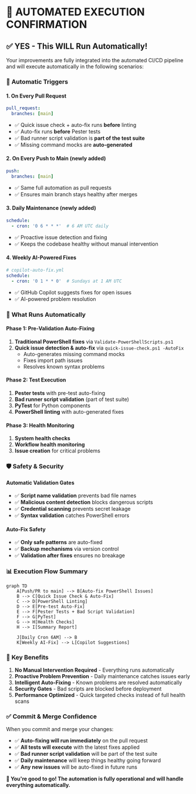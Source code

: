 # 🤖 AUTOMATED EXECUTION CONFIRMATION

## ✅ YES - This WILL Run Automatically!

Your improvements are fully integrated into the automated CI/CD pipeline and will execute automatically in the following scenarios:

### 🚀 **Automatic Triggers**

#### 1. **On Every Pull Request**
```yaml
pull_request:
  branches: [main]
```
- ✅ Quick issue check + auto-fix runs **before** linting
- ✅ Auto-fix runs **before** Pester tests  
- ✅ Bad runner script validation is **part of the test suite**
- ✅ Missing command mocks are **auto-generated**

#### 2. **On Every Push to Main** (newly added)
```yaml
push:
  branches: [main]
```
- ✅ Same full automation as pull requests
- ✅ Ensures main branch stays healthy after merges

#### 3. **Daily Maintenance** (newly added)
```yaml
schedule:
  - cron: '0 6 * * *'  # 6 AM UTC daily
```
- ✅ Proactive issue detection and fixing
- ✅ Keeps the codebase healthy without manual intervention

#### 4. **Weekly AI-Powered Fixes**
```yaml
# copilot-auto-fix.yml
schedule:
  - cron: '0 1 * * 0'  # Sundays at 1 AM UTC
```
- ✅ GitHub Copilot suggests fixes for open issues
- ✅ AI-powered problem resolution

### 🔧 **What Runs Automatically**

#### **Phase 1: Pre-Validation Auto-Fixing**
1. **Traditional PowerShell fixes** via `Validate-PowerShellScripts.ps1`
2. **Quick issue detection & auto-fix** via `quick-issue-check.ps1 -AutoFix`
   - Auto-generates missing command mocks
   - Fixes import path issues
   - Resolves known syntax problems

#### **Phase 2: Test Execution**  
1. **Pester tests** with pre-test auto-fixing
2. **Bad runner script validation** (part of test suite)
3. **PyTest** for Python components
4. **PowerShell linting** with auto-generated fixes

#### **Phase 3: Health Monitoring**
1. **System health checks**
2. **Workflow health monitoring** 
3. **Issue creation** for critical problems

### 🛡️ **Safety & Security**

#### **Automatic Validation Gates**
- ✅ **Script name validation** prevents bad file names
- ✅ **Malicious content detection** blocks dangerous scripts
- ✅ **Credential scanning** prevents secret leakage
- ✅ **Syntax validation** catches PowerShell errors

#### **Auto-Fix Safety**
- ✅ **Only safe patterns** are auto-fixed
- ✅ **Backup mechanisms** via version control
- ✅ **Validation after fixes** ensures no breakage

### 📊 **Execution Flow Summary**

```mermaid
graph TD
    A[Push/PR to main] --> B[Auto-fix PowerShell Issues]
    B --> C[Quick Issue Check & Auto-Fix]
    C --> D[PowerShell Linting]
    D --> E[Pre-test Auto-Fix]
    E --> F[Pester Tests + Bad Script Validation]
    F --> G[PyTest]
    G --> H[Health Checks]
    H --> I[Summary Report]
    
    J[Daily Cron 6AM] --> B
    K[Weekly AI-Fix] --> L[Copilot Suggestions]
```

### 🎯 **Key Benefits**

1. **No Manual Intervention Required** - Everything runs automatically
2. **Proactive Problem Prevention** - Daily maintenance catches issues early  
3. **Intelligent Auto-Fixing** - Known problems are resolved automatically
4. **Security Gates** - Bad scripts are blocked before deployment
5. **Performance Optimized** - Quick targeted checks instead of full health scans

### ✅ **Commit & Merge Confidence**

When you commit and merge your changes:

- ✅ **Auto-fixing will run immediately** on the pull request
- ✅ **All tests will execute** with the latest fixes applied
- ✅ **Bad runner script validation** will be part of the test suite
- ✅ **Daily maintenance** will keep things healthy going forward
- ✅ **Any new issues** will be auto-fixed in future runs

**🚀 You're good to go! The automation is fully operational and will handle everything automatically.**
